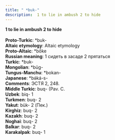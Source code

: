 ```yaml
---
title: " *buk-"
description:  1 to lie in ambush 2 to hide
---
```

<p data-pagefind-weight="0.5">
<strong> 1 to lie in ambush 2 to hide</strong><br><br>
<strong>Proto-Turkic</strong>:  *buk-<br>
<strong>Altaic etymology</strong>:  Altaic etymology<br>
<strong> Proto-Altaic</strong>:  *bŏ́ke<br>
<strong>Russian meaning</strong>:  1 сидеть в засаде 2 прятаться<br>
<strong>Turkic</strong>:  *buk-<br>
<strong>Mongolian</strong>:  *büg-<br>
<strong>Tungus-Manchu</strong>:  *bokan-<br>
<strong>Japanese</strong>:  *bǝ́ká-s-<br>
<strong>Comments</strong>:  ЭСТЯ 2, 248.<br>
<strong>Middle Turkic</strong>:  buq- (Pav. C.<br>
<strong>Uzbek</strong>:  biq- 1<br>
<strong>Turkmen</strong>:  buq- 2<br>
<strong>Yakut</strong>:  bük- 2 (Пек.)<br>
<strong>Kirghiz</strong>:  buq- 2<br>
<strong>Kazakh</strong>:  buq- 2<br>
<strong>Noghai</strong>:  buq- 2<br>
<strong>Balkar</strong>:  buq- 2<br>
<strong>Karakalpak</strong>:  buq- 1<br>

</p>
